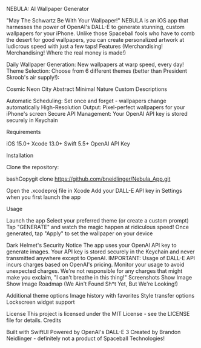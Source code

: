 NEBULA: AI Wallpaper Generator

"May The Schwartz Be With Your Wallpaper!"
NEBULA is an iOS app that harnesses the power of OpenAI's DALL-E to generate stunning, custom wallpapers for your iPhone. Unlike those Spaceball fools who have to comb the desert for good wallpapers, you can create personalized artwork at ludicrous speed with just a few taps!
Features (Merchandising! Merchandising! Where the real money is made!)

Daily Wallpaper Generation: New wallpapers at warp speed, every day!
Theme Selection: Choose from 6 different themes (better than President Skroob's air supply!):

Cosmic
Neon City
Abstract
Minimal
Nature
Custom Descriptions


Automatic Scheduling: Set once and forget - wallpapers change automatically
High-Resolution Output: Pixel-perfect wallpapers for your iPhone's screen
Secure API Management: Your OpenAI API key is stored securely in Keychain

Requirements

iOS 15.0+
Xcode 13.0+
Swift 5.5+
OpenAI API Key

Installation

Clone the repository:

bashCopygit clone https://github.com/bneidlinger/Nebula_App.git

Open the .xcodeproj file in Xcode
Add your DALL-E API key in Settings when you first launch the app

Usage

Launch the app
Select your preferred theme (or create a custom prompt)
Tap "GENERATE" and watch the magic happen at ridiculous speed!
Once generated, tap "Apply" to set the wallpaper on your device

Dark Helmet's Security Notice
The app uses your OpenAI API key to generate images. Your API key is stored securely in the Keychain and never transmitted anywhere except to OpenAI.
IMPORTANT: Usage of DALL-E API incurs charges based on OpenAI's pricing. Monitor your usage to avoid unexpected charges. We're not responsible for any charges that might make you exclaim, "I can't breathe in this thing!"
Screenshots
Show Image
Show Image
Roadmap (We Ain't Found Sh*t Yet, But We're Looking!)

 Additional theme options
 Image history with favorites
 Style transfer options
 Lockscreen widget support


License
This project is licensed under the MIT License - see the LICENSE file for details.
Credits

Built with SwiftUI
Powered by OpenAI's DALL-E 3
Created by Brandon Neidlinger - definitely not a product of Spaceball Technologies!
